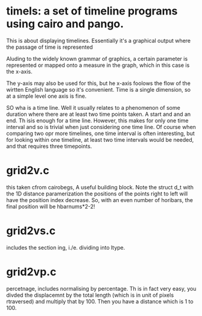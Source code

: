 # timels: a set of timeline programs using cairo and pango.

This is about displaying timelines. Essentially it's a graphical output
where the passage of time is represented 

Aluding to the widely known grammar of graphics, a certain parameter is represented or mapped onto
a measure in the graph, which in this case is the x-axis. 

The y-axis may also be used for this, but he x-axis foolows the flow of the wirtten English language so it's convenient.
Time is a single dimension, so at a simple level one axis is fine.


SO wha is a time line. Well it usually relates to a phenomenon of some duration where there are at least two time points taken. A start and and an end.
Th isis enough for a time line. However, this makes for only one time interval and so is trivial when just considering one time line. Of course when comparing two opr more 
timelines, one time interval is often interesting, but for looking within one timeline, at least two time intervals would be needed, and that requires three timepoints.

# grid2v.c
this taken cfrom cairobegs, A useful building block.
Note the struct d_t with the 1D distance paramerization
the positions of the points right to left will have the position index decrease.
So, with an even number of horibars, the final position will be hbarnums*2-2!

# grid2vs.c
includes the section ing, i./e. dividing into ltype.

# grid2vp.c
percetnage, includes normalising by percentage. Th is in fact very easy,
you divded the displacemnt by the total length (which is in unit of pixels rtraversed)
and multiply that by 100. Then you have a distance which is 1 to 100.

